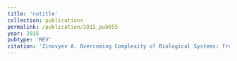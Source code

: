 ```yaml
---
title: 'notitle'
collection: publications
permalink: /publication/2015_pub055
year: 2015
pubtype: 'REV'
citation: 'Zinovyev A. Overcoming Complexity of Biological Systems: from Data Analysis to Mathematical Modeling. 2015. <i>Mathematical Modeling of Natural Phenomena</i> 10(3), 186-205.'
---
```

